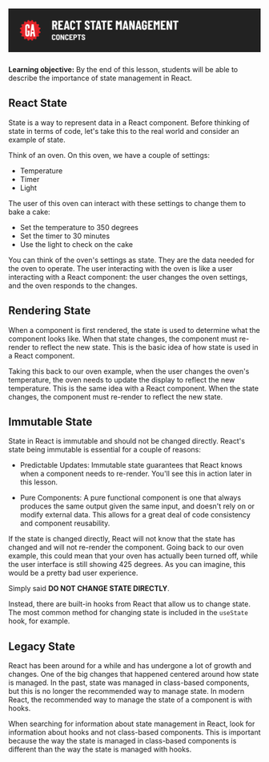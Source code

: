 # ![React State Management - Concepts](./assets/hero.png)

**Learning objective:** By the end of this lesson, students will be able to describe the importance of state management in React.

## React State

State is a way to represent data in a React component. Before thinking of state in terms of code, let's take this to the real world and consider an example of state. 

Think of an oven. On this oven, we have a couple of settings:

- Temperature
- Timer
- Light

The user of this oven can interact with these settings to change them to bake a cake:

- Set the temperature to 350 degrees
- Set the timer to 30 minutes
- Use the light to check on the cake

You can think of the oven's settings as state. They are the data needed for the oven to operate. The user interacting with the oven is like a user interacting with a React component: the user changes the oven settings, and the oven responds to the changes.

## Rendering State

When a component is first rendered, the state is used to determine what the component looks like. When that state changes, the component must re-render to reflect the new state. This is the basic idea of how state is used in a React component.

Taking this back to our oven example, when the user changes the oven's temperature, the oven needs to update the display to reflect the new temperature. This is the same idea with a React component. When the state changes, the component must re-render to reflect the new state.

## Immutable State

State in React is immutable and should not be changed directly. React's state being immutable is essential for a couple of reasons:

- Predictable Updates: Immutable state guarantees that React knows when a component needs to re-render. You'll see this in action later in this lesson.

- Pure Components: A pure functional component is one that always produces the same output given the same input, and doesn't rely on or modify external data. This allows for a great deal of code consistency and component reusability.

If the state is changed directly, React will not know that the state has changed and will not re-render the component. Going back to our oven example, this could mean that your oven has actually been turned off, while the user interface is still showing 425 degrees. As you can imagine, this would be a pretty bad user experience.

Simply said **DO NOT CHANGE STATE DIRECTLY**.

Instead, there are built-in hooks from React that allow us to change state. The most common method for changing state is included in the `useState` hook, for example.

## Legacy State

React has been around for a while and has undergone a lot of growth and changes. One of the big changes that happened centered around how state is managed. In the past, state was managed in class-based components, but this is no longer the recommended way to manage state. In modern React, the recommended way to manage the state of a component is with hooks.

When searching for information about state management in React, look for information about hooks and not class-based components. This is important because the way the state is managed in class-based components is different than the way the state is managed with hooks.